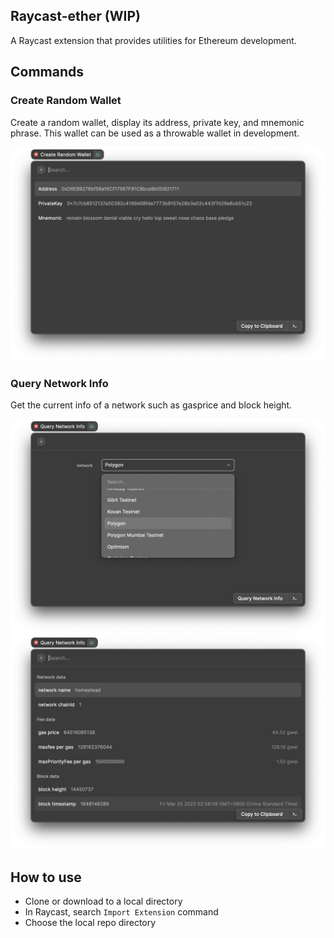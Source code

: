 ## Raycast-ether (WIP)

A Raycast extension that provides utilities for Ethereum development.

## Commands
### Create Random Wallet

Create a random wallet, display its address, private key, and mnemonic phrase. This wallet can be used as a throwable wallet in development.

![](./metadata/create-random-wallet.png)

### Query Network Info

Get the current info of a network such as gasprice and block height.

![](./metadata/select-network.png)
![](./metadata/query-network-info.png)

## How to use

+ Clone or download to a local directory
+ In Raycast, search  `Import Extension` command
+ Choose the local repo directory